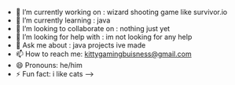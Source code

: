 - 🔭 I’m currently working on : wizard shooting game like survivor.io
- 🌱 I’m currently learning : java
- 👯 I’m looking to collaborate on : nothing just yet
- 🤔 I’m looking for help with : im not looking for any help
- 💬 Ask me about : java projects ive made
- 📫 How to reach me: kittygamingbuisness@gmail.com
- 😄 Pronouns: he/him
- ⚡ Fun fact: i like cats
-->
